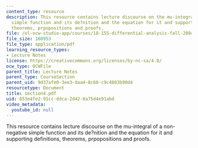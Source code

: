```yaml
---
content_type: resource
description: This resource contains lecture discourse on the mu-integral of a non-negative
  simple function and its de?nition and the equation for it and supporting definitions,
  theorems, prpopositions and proofs.
file: /ol-ocw-studio-app/courses/18-155-differential-analysis-fall-2004/853e4fe291ccddca2d426a75d4e91abd_section4.pdf
file_size: 168953
file_type: application/pdf
learning_resource_types:
- Lecture Notes
license: https://creativecommons.org/licenses/by-nc-sa/4.0/
ocw_type: OCWFile
parent_title: Lecture Notes
parent_type: CourseSection
parent_uid: 9d37afe0-3ee3-daa4-8c60-c9c4883b90d4
resourcetype: Document
title: section4.pdf
uid: 853e4fe2-91cc-ddca-2d42-6a75d4e91abd
video_metadata:
  youtube_id: null
---
```

This resource contains lecture discourse on the mu-integral of a non-negative simple function and its de?nition and the equation for it and supporting definitions, theorems, prpopositions and proofs.